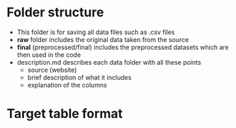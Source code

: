 # Folder structure
- This folder is for saving all data files such as .csv files
- **raw** folder includes the original data taken from the source
- **final** (preprocessed/final) includes the preprocessed datasets which are then used in the code
- description.md describes each data folder with all these points
  - source (website)
  - brief description of what it includes
  - explanation of the columns

# Target table format
